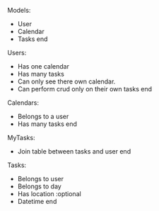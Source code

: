 Models:
- User
- Calendar
- Tasks
end

Users:
- Has one calendar
- Has many tasks 
- Can only see there own calendar.
- Can perform crud only on their own tasks
end

Calendars:
- Belongs to a user
- Has many tasks 
end

MyTasks:
- Join table between tasks and user
end

Tasks:
- Belongs to user
- Belongs to day
- Has location :optional
- Datetime
end 